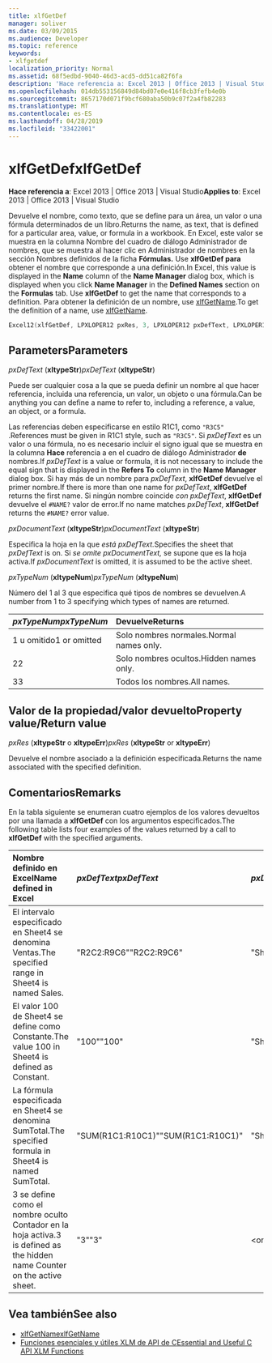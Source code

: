 ```yaml
---
title: xlfGetDef
manager: soliver
ms.date: 03/09/2015
ms.audience: Developer
ms.topic: reference
keywords:
- xlfgetdef
localization_priority: Normal
ms.assetid: 68f5edbd-9040-46d3-acd5-dd51ca82f6fa
description: 'Hace referencia a: Excel 2013 | Office 2013 | Visual Studio'
ms.openlocfilehash: 014db553156849d84bd07e0e416f8cb3fefb4e0b
ms.sourcegitcommit: 8657170d071f9bcf680aba50b9c07f2a4fb82283
ms.translationtype: MT
ms.contentlocale: es-ES
ms.lasthandoff: 04/28/2019
ms.locfileid: "33422001"
---
```

# <a name="xlfgetdef"></a><span data-ttu-id="7b035-104">xlfGetDef</span><span class="sxs-lookup"><span data-stu-id="7b035-104">xlfGetDef</span></span>

<span data-ttu-id="7b035-105">**Hace referencia a**: Excel 2013 | Office 2013 | Visual Studio</span><span class="sxs-lookup"><span data-stu-id="7b035-105">**Applies to**: Excel 2013 | Office 2013 | Visual Studio</span></span> 
  
<span data-ttu-id="7b035-106">Devuelve el nombre, como texto, que se define para un área, un valor o una fórmula determinados de un libro.</span><span class="sxs-lookup"><span data-stu-id="7b035-106">Returns the name, as text, that is defined for a particular area, value, or formula in a workbook.</span></span> <span data-ttu-id="7b035-107">En Excel, este valor se muestra en la  columna Nombre del cuadro de diálogo  Administrador de  nombres, que se muestra al hacer clic en Administrador de nombres en la sección Nombres definidos de la ficha **Fórmulas.**  Use **xlfGetDef para** obtener el nombre que corresponde a una definición.</span><span class="sxs-lookup"><span data-stu-id="7b035-107">In Excel, this value is displayed in the **Name** column of the **Name Manager** dialog box, which is displayed when you click **Name Manager** in the **Defined Names** section on the **Formulas** tab. Use **xlfGetDef** to get the name that corresponds to a definition.</span></span> <span data-ttu-id="7b035-108">Para obtener la definición de un nombre, use [xlfGetName](xlfgetname.md).</span><span class="sxs-lookup"><span data-stu-id="7b035-108">To get the definition of a name, use [xlfGetName](xlfgetname.md).</span></span>
  
```cpp
Excel12(xlfGetDef, LPXLOPER12 pxRes, 3, LPXLOPER12 pxDefText, LPXLOPER12 pxDocumentText, LPXLOPER12 pxTypeNum);
```

## <a name="parameters"></a><span data-ttu-id="7b035-109">Parameters</span><span class="sxs-lookup"><span data-stu-id="7b035-109">Parameters</span></span>

<span data-ttu-id="7b035-110">_pxDefText_ (**xltypeStr**)</span><span class="sxs-lookup"><span data-stu-id="7b035-110">_pxDefText_ (**xltypeStr**)</span></span>
  
<span data-ttu-id="7b035-111">Puede ser cualquier cosa a la que se pueda definir un nombre al que hacer referencia, incluida una referencia, un valor, un objeto o una fórmula.</span><span class="sxs-lookup"><span data-stu-id="7b035-111">Can be anything you can define a name to refer to, including a reference, a value, an object, or a formula.</span></span>
  
<span data-ttu-id="7b035-112">Las referencias deben especificarse en estilo R1C1, como  `"R3C5"` .</span><span class="sxs-lookup"><span data-stu-id="7b035-112">References must be given in R1C1 style, such as  `"R3C5"`.</span></span> <span data-ttu-id="7b035-113">Si  _pxDefText_ es un valor o una fórmula, no es necesario incluir el signo igual que se muestra en la columna **Hace** referencia a en el cuadro de diálogo Administrador **de** nombres.</span><span class="sxs-lookup"><span data-stu-id="7b035-113">If  _pxDefText_ is a value or formula, it is not necessary to include the equal sign that is displayed in the **Refers To** column in the **Name Manager** dialog box.</span></span> <span data-ttu-id="7b035-114">Si hay más de un nombre para  _pxDefText_, **xlfGetDef** devuelve el primer nombre.</span><span class="sxs-lookup"><span data-stu-id="7b035-114">If there is more than one name for  _pxDefText_, **xlfGetDef** returns the first name.</span></span> <span data-ttu-id="7b035-115">Si ningún nombre coincide  _con pxDefText_, **xlfGetDef** devuelve el  `#NAME?` valor de error.</span><span class="sxs-lookup"><span data-stu-id="7b035-115">If no name matches  _pxDefText_, **xlfGetDef** returns the  `#NAME?` error value.</span></span> 
  
<span data-ttu-id="7b035-116">_pxDocumentText_ (**xltypeStr**)</span><span class="sxs-lookup"><span data-stu-id="7b035-116">_pxDocumentText_ (**xltypeStr**)</span></span>
  
<span data-ttu-id="7b035-117">Especifica la hoja en la que _está pxDefText._</span><span class="sxs-lookup"><span data-stu-id="7b035-117">Specifies the sheet that  _pxDefText_ is on.</span></span> <span data-ttu-id="7b035-118">Si  _se omite pxDocumentText,_ se supone que es la hoja activa.</span><span class="sxs-lookup"><span data-stu-id="7b035-118">If  _pxDocumentText_ is omitted, it is assumed to be the active sheet.</span></span> 
  
<span data-ttu-id="7b035-119">_pxTypeNum_ (**xltypeNum**)</span><span class="sxs-lookup"><span data-stu-id="7b035-119">_pxTypeNum_ (**xltypeNum**)</span></span>
  
<span data-ttu-id="7b035-120">Número del 1 al 3 que especifica qué tipos de nombres se devuelven.</span><span class="sxs-lookup"><span data-stu-id="7b035-120">A number from 1 to 3 specifying which types of names are returned.</span></span>
  
|<span data-ttu-id="7b035-121">**_pxTypeNum_**</span><span class="sxs-lookup"><span data-stu-id="7b035-121">**_pxTypeNum_**</span></span>|<span data-ttu-id="7b035-122">**Devuelve**</span><span class="sxs-lookup"><span data-stu-id="7b035-122">**Returns**</span></span>|
|:-----|:-----|
|<span data-ttu-id="7b035-123">1 u omitido</span><span class="sxs-lookup"><span data-stu-id="7b035-123">1 or omitted</span></span>  <br/> |<span data-ttu-id="7b035-124">Solo nombres normales.</span><span class="sxs-lookup"><span data-stu-id="7b035-124">Normal names only.</span></span>  <br/> |
|<span data-ttu-id="7b035-125">2</span><span class="sxs-lookup"><span data-stu-id="7b035-125">2</span></span>  <br/> |<span data-ttu-id="7b035-126">Solo nombres ocultos.</span><span class="sxs-lookup"><span data-stu-id="7b035-126">Hidden names only.</span></span>  <br/> |
|<span data-ttu-id="7b035-127">3</span><span class="sxs-lookup"><span data-stu-id="7b035-127">3</span></span>  <br/> |<span data-ttu-id="7b035-128">Todos los nombres.</span><span class="sxs-lookup"><span data-stu-id="7b035-128">All names.</span></span>  <br/> |
   
## <a name="property-valuereturn-value"></a><span data-ttu-id="7b035-129">Valor de la propiedad/valor devuelto</span><span class="sxs-lookup"><span data-stu-id="7b035-129">Property value/Return value</span></span>

 <span data-ttu-id="7b035-130">_pxRes_ (**xltypeStr** o **xltypeErr**)</span><span class="sxs-lookup"><span data-stu-id="7b035-130">_pxRes_ (**xltypeStr** or **xltypeErr**)</span></span>
  
<span data-ttu-id="7b035-131">Devuelve el nombre asociado a la definición especificada.</span><span class="sxs-lookup"><span data-stu-id="7b035-131">Returns the name associated with the specified definition.</span></span>
  
## <a name="remarks"></a><span data-ttu-id="7b035-132">Comentarios</span><span class="sxs-lookup"><span data-stu-id="7b035-132">Remarks</span></span>

<span data-ttu-id="7b035-133">En la tabla siguiente se enumeran cuatro ejemplos de los valores devueltos por una llamada a **xlfGetDef** con los argumentos especificados.</span><span class="sxs-lookup"><span data-stu-id="7b035-133">The following table lists four examples of the values returned by a call to **xlfGetDef** with the specified arguments.</span></span> 
  
|<span data-ttu-id="7b035-134">**Nombre definido en Excel**</span><span class="sxs-lookup"><span data-stu-id="7b035-134">**Name defined in Excel**</span></span>|<span data-ttu-id="7b035-135">**_pxDefText_**</span><span class="sxs-lookup"><span data-stu-id="7b035-135">**_pxDefText_**</span></span>|<span data-ttu-id="7b035-136">**_pxDocumentText_**</span><span class="sxs-lookup"><span data-stu-id="7b035-136">**_pxDocumentText_**</span></span>|<span data-ttu-id="7b035-137">**_pxTypeNum_**</span><span class="sxs-lookup"><span data-stu-id="7b035-137">**_pxTypeNum_**</span></span>|<span data-ttu-id="7b035-138">**Valor devuelto**</span><span class="sxs-lookup"><span data-stu-id="7b035-138">**Value Returned**</span></span>|
|:-----|:-----|:-----|:-----|:-----|
|<span data-ttu-id="7b035-139">El intervalo especificado en Sheet4 se denomina Ventas.</span><span class="sxs-lookup"><span data-stu-id="7b035-139">The specified range in Sheet4 is named Sales.</span></span>  <br/> |<span data-ttu-id="7b035-140">"R2C2:R9C6"</span><span class="sxs-lookup"><span data-stu-id="7b035-140">"R2C2:R9C6"</span></span>  <br/> |<span data-ttu-id="7b035-141">"Sheet4"</span><span class="sxs-lookup"><span data-stu-id="7b035-141">"Sheet4"</span></span>  <br/> |<span data-ttu-id="7b035-142">\<omitido\></span><span class="sxs-lookup"><span data-stu-id="7b035-142">\<omitted\></span></span>  <br/> |<span data-ttu-id="7b035-143">"Ventas"</span><span class="sxs-lookup"><span data-stu-id="7b035-143">"Sales"</span></span>  <br/> |
|<span data-ttu-id="7b035-144">El valor 100 de Sheet4 se define como Constante.</span><span class="sxs-lookup"><span data-stu-id="7b035-144">The value 100 in Sheet4 is defined as Constant.</span></span>  <br/> |<span data-ttu-id="7b035-145">"100"</span><span class="sxs-lookup"><span data-stu-id="7b035-145">"100"</span></span>  <br/> |<span data-ttu-id="7b035-146">"Sheet4"</span><span class="sxs-lookup"><span data-stu-id="7b035-146">"Sheet4"</span></span>  <br/> |<span data-ttu-id="7b035-147">\<omitido\></span><span class="sxs-lookup"><span data-stu-id="7b035-147">\<omitted\></span></span>  <br/> |<span data-ttu-id="7b035-148">"Constante"</span><span class="sxs-lookup"><span data-stu-id="7b035-148">"Constant"</span></span>  <br/> |
|<span data-ttu-id="7b035-149">La fórmula especificada en Sheet4 se denomina SumTotal.</span><span class="sxs-lookup"><span data-stu-id="7b035-149">The specified formula in Sheet4 is named SumTotal.</span></span>  <br/> |<span data-ttu-id="7b035-150">"SUM(R1C1:R10C1)"</span><span class="sxs-lookup"><span data-stu-id="7b035-150">"SUM(R1C1:R10C1)"</span></span>  <br/> |<span data-ttu-id="7b035-151">"Sheet4"</span><span class="sxs-lookup"><span data-stu-id="7b035-151">"Sheet4"</span></span>  <br/> |<span data-ttu-id="7b035-152">\<omitido\></span><span class="sxs-lookup"><span data-stu-id="7b035-152">\<omitted\></span></span>  <br/> |<span data-ttu-id="7b035-153">"SumTotal"</span><span class="sxs-lookup"><span data-stu-id="7b035-153">"SumTotal"</span></span>  <br/> |
|<span data-ttu-id="7b035-154">3 se define como el nombre oculto Contador en la hoja activa.</span><span class="sxs-lookup"><span data-stu-id="7b035-154">3 is defined as the hidden name Counter on the active sheet.</span></span>  <br/> |<span data-ttu-id="7b035-155">"3"</span><span class="sxs-lookup"><span data-stu-id="7b035-155">"3"</span></span>  <br/> |<span data-ttu-id="7b035-156">\<omitido\></span><span class="sxs-lookup"><span data-stu-id="7b035-156">\<omitted\></span></span>  <br/> |<span data-ttu-id="7b035-157">2</span><span class="sxs-lookup"><span data-stu-id="7b035-157">2</span></span>  <br/> |<span data-ttu-id="7b035-158">"Contador"</span><span class="sxs-lookup"><span data-stu-id="7b035-158">"Counter"</span></span>  <br/> |
   
## <a name="see-also"></a><span data-ttu-id="7b035-159">Vea también</span><span class="sxs-lookup"><span data-stu-id="7b035-159">See also</span></span>

- [<span data-ttu-id="7b035-160">xlfGetName</span><span class="sxs-lookup"><span data-stu-id="7b035-160">xlfGetName</span></span>](xlfgetname.md)
- [<span data-ttu-id="7b035-161">Funciones esenciales y útiles XLM de API de C</span><span class="sxs-lookup"><span data-stu-id="7b035-161">Essential and Useful C API XLM Functions</span></span>](essential-and-useful-c-api-xlm-functions.md)

